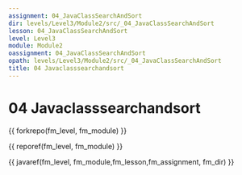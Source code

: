 ```yaml
---
assignment: 04_JavaClassSearchAndSort
dir: levels/Level3/Module2/src/_04_JavaClassSearchAndSort
lesson: 04_JavaClassSearchAndSort
level: Level3
module: Module2
oassignment: 04_JavaClassSearchAndSort
opath: levels/Level3/Module2/src/_04_JavaClassSearchAndSort
title: 04 Javaclasssearchandsort
---
```

# 04 Javaclasssearchandsort

{{ forkrepo(fm_level, fm_module) }}

{{ reporef(fm_level, fm_module) }}




{{ javaref(fm_level, fm_module,fm_lesson,fm_assignment, fm_dir) }}

